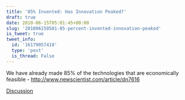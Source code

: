 ```yaml
---
title: '85% Invented: Has Innovation Peaked?'
draft: true
date: 2010-06-15T05:01:45+00:00
slug: '201006150501-85-percent-invented-innovation-peaked'
is_tweet: true
tweet_info:
  id: '16179057410'
  type: 'post'
  is_thread: False
---
```




We have already made 85% of the technologies that are economically feasible - http://www.newscientist.com/article/dn7616

[Discussion](https://x.com/sytelus/status/16179057410)

